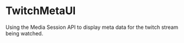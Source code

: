 # TwitchMetaUI
Using the Media Session API to display meta data for the twitch stream being watched.
